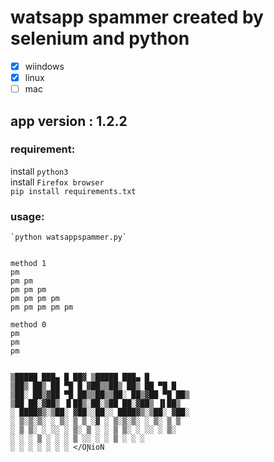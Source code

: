 # watsapp spammer created by selenium and python

- [x] wiindows
- [x] linux
- [ ] mac

## app version : 1.2.2

### requirement:

install `python3` \
install `Firefox browser` \
`pip install requirements.txt`

### usage:

    `python watsappspammer.py`

```

method 1
pm
pm pm
pm pm pm
pm pm pm pm
pm pm pm pm pm

method 0
pm
pm
pm

```

```

▒█████ ███▄ █ ██▓ ▒█████ ███▄ █
▒██▒ ██▒ ██ ▀█ █ ▓██▒▒██▒ ██▒ ██ ▀█ █
▒██░ ██▒▓██ ▀█ ██▒▒██▒▒██░ ██▒▓██ ▀█ ██▒
▒██ ██░▓██▒ ▐▌██▒░██░▒██ ██░▓██▒ ▐▌██▒
░ ████▓▒░▒██░ ▓██░░██░░ ████▓▒░▒██░ ▓██░
░ ▒░▒░▒░ ░ ▒░ ▒ ▒ ░▓ ░ ▒░▒░▒░ ░ ▒░ ▒ ▒
░ ▒ ▒░ ░ ░░ ░ ▒░ ▒ ░ ░ ▒ ▒░ ░ ░░ ░ ▒░
░ ░ ░ ▒ ░ ░ ░ ▒ ░░ ░ ░ ▒ ░ ░ ░
░ ░ ░ ░ ░ ░ ░ </OƝioN

```

```

```
